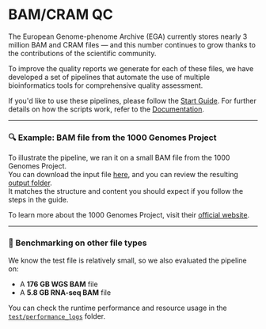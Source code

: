 # BAM/CRAM QC

The European Genome-phenome Archive (EGA) currently stores nearly 3 million BAM and CRAM files — and this number continues to grow thanks to the contributions of the scientific community. 

To improve the quality reports we generate for each of these files, we have developed a set of pipelines that automate the use of multiple bioinformatics tools for comprehensive quality assessment.

If you'd like to use these pipelines, please follow the [Start Guide](https://github.com/EGA-archive/BAM_QC/blob/main/docs/Start_Guide.md). For further details on how the scripts work, refer to the [Documentation](https://github.com/EGA-archive/BAM_QC/blob/main/docs/documentation.md).

---

### 🔍 Example: BAM file from the 1000 Genomes Project

To illustrate the pipeline, we ran it on a small BAM file from the 1000 Genomes Project.  
You can download the input file [here](https://ftp.1000genomes.ebi.ac.uk/vol1/ftp/phase3/data/HG00096/alignment/HG00096.chrom11.ILLUMINA.bwa.GBR.low_coverage.20120522.bam), and you can review the resulting [output folder](test/output).  
It matches the structure and content you should expect if you follow the steps in the guide.

To learn more about the 1000 Genomes Project, visit their [official website](https://www.internationalgenome.org/).

---

### 🧪 Benchmarking on other file types

We know the test file is relatively small, so we also evaluated the pipeline on:

- A **176 GB WGS BAM** file
- A **5.8 GB RNA-seq BAM** file

You can check the runtime performance and resource usage in the [`test/performance_logs`](test/performance_logs) folder.






